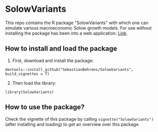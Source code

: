 # SolowVariants
This repo contains the R package "SolowVariants" with which one can simulate various macroeconomic Solow growth models.
For use without installing the package has been into a web application: [Link](https://sebastianshinyapps.shinyapps.io/SolowVariants/).

## How to install and load the package
1. First, download and install the package:
```
devtools::install_github("SebastianBehrens/SolowVariants", build_vignettes = T)
```
2. Then load the library:
```
library(SolowVariants)
```

## How to use the package?

Check the vignette of this package by calling `vignette("SolowVariants")` (after installing and loading) to get an overview over this package.
